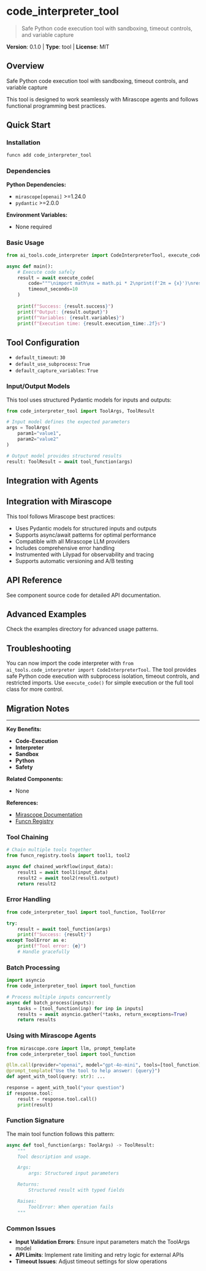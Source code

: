 # code_interpreter_tool
> Safe Python code execution tool with sandboxing, timeout controls, and variable capture

**Version**: 0.1.0 | **Type**: tool | **License**: MIT

## Overview

Safe Python code execution tool with sandboxing, timeout controls, and variable capture

This tool is designed to work seamlessly with Mirascope agents and follows functional programming best practices.

## Quick Start

### Installation

```bash
funcn add code_interpreter_tool
```

### Dependencies

**Python Dependencies:**

- `mirascope[openai]` >=1.24.0
- `pydantic` >=2.0.0

**Environment Variables:**

- None required

### Basic Usage

```python
from ai_tools.code_interpreter import CodeInterpreterTool, execute_code

async def main():
    # Execute code safely
    result = await execute_code(
        code="""\nimport math\nx = math.pi * 2\nprint(f'2π = {x}')\nresult = [i**2 for i in range(5)]\n""",
        timeout_seconds=10
    )
    
    print(f"Success: {result.success}")
    print(f"Output: {result.output}")
    print(f"Variables: {result.variables}")
    print(f"Execution time: {result.execution_time:.2f}s")
```

## Tool Configuration

- `default_timeout`: `30`
- `default_use_subprocess`: `True`
- `default_capture_variables`: `True`

### Input/Output Models

This tool uses structured Pydantic models for inputs and outputs:

```python
from code_interpreter_tool import ToolArgs, ToolResult

# Input model defines the expected parameters
args = ToolArgs(
    param1="value1",
    param2="value2"
)

# Output model provides structured results
result: ToolResult = await tool_function(args)
```

## Integration with Agents

## Integration with Mirascope

This tool follows Mirascope best practices:

- Uses Pydantic models for structured inputs and outputs
- Supports async/await patterns for optimal performance
- Compatible with all Mirascope LLM providers
- Includes comprehensive error handling
- Instrumented with Lilypad for observability and tracing
- Supports automatic versioning and A/B testing

## API Reference

See component source code for detailed API documentation.

## Advanced Examples

Check the examples directory for advanced usage patterns.

## Troubleshooting

You can now import the code interpreter with `from ai_tools.code_interpreter import CodeInterpreterTool`. The tool provides safe Python code execution with subprocess isolation, timeout controls, and restricted imports. Use `execute_code()` for simple execution or the full tool class for more control.

## Migration Notes

---

**Key Benefits:**

- **Code-Execution**
- **Interpreter**
- **Sandbox**
- **Python**
- **Safety**

**Related Components:**

- None

**References:**

- [Mirascope Documentation](https://mirascope.com)
- [Funcn Registry](https://github.com/funcn-ai/funcn)

### Tool Chaining

```python
# Chain multiple tools together
from funcn_registry.tools import tool1, tool2

async def chained_workflow(input_data):
    result1 = await tool1(input_data)
    result2 = await tool2(result1.output)
    return result2
```

### Error Handling

```python
from code_interpreter_tool import tool_function, ToolError

try:
    result = await tool_function(args)
    print(f"Success: {result}")
except ToolError as e:
    print(f"Tool error: {e}")
    # Handle gracefully
```

### Batch Processing

```python
import asyncio
from code_interpreter_tool import tool_function

# Process multiple inputs concurrently
async def batch_process(inputs):
    tasks = [tool_function(inp) for inp in inputs]
    results = await asyncio.gather(*tasks, return_exceptions=True)
    return results
```

### Using with Mirascope Agents

```python
from mirascope.core import llm, prompt_template
from code_interpreter_tool import tool_function

@llm.call(provider="openai", model="gpt-4o-mini", tools=[tool_function])
@prompt_template("Use the tool to help answer: {query}")
def agent_with_tool(query: str): ...

response = agent_with_tool("your question")
if response.tool:
    result = response.tool.call()
    print(result)
```

### Function Signature

The main tool function follows this pattern:

```python
async def tool_function(args: ToolArgs) -> ToolResult:
    """
    Tool description and usage.

    Args:
        args: Structured input parameters

    Returns:
        Structured result with typed fields

    Raises:
        ToolError: When operation fails
    """
```

### Common Issues

- **Input Validation Errors**: Ensure input parameters match the ToolArgs model
- **API Limits**: Implement rate limiting and retry logic for external APIs
- **Timeout Issues**: Adjust timeout settings for slow operations
